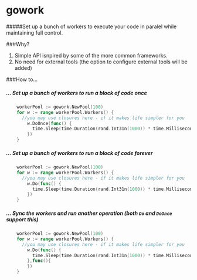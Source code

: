 # gowork

#####Set up a bunch of workers to execute your code in paralel while maintaining full control.

###Why?
1. Simple API isnpired by some of the more common frameworks.
1. No need for external tools (the option to configure external tools will be added)

###How to...

##### ... Set up a bunch of workers to run a block of code once
```go
	workerPool := gowork.NewPool(100)
	for w := range workerPool.Workers() {
	  //you may use closures here - if it makes life simpler for you
		w.DoOnce(func() {
		  time.Sleep(time.Duration(rand.Int31n(1000)) * time.Millisecond)
		})
	}
```

##### ... Set up a bunch of workers to run a block of code forever

```go
	workerPool := gowork.NewPool(100)
	for w := range workerPool.Workers() {
	  //you may use closures here - if it makes life simpler for you
		w.Do(func() {
		  time.Sleep(time.Duration(rand.Int31n(1000)) * time.Millisecond)
		})
	}
```


##### ... Sync the workers and run another operation (both `Do` and `DoOnce` support this)

```go
	workerPool := gowork.NewPool(100)
	for w := range workerPool.Workers() {
	  //you may use closures here - if it makes life simpler for you
		w.Do(func() {
		  time.Sleep(time.Duration(rand.Int31n(1000)) * time.Millisecond)
		},func(){
		})
	}		
```

